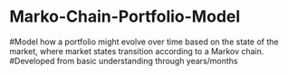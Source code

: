 # Marko-Chain-Portfolio-Model
#Model how a portfolio might evolve over time based on the state of the market, where market states transition according to a Markov chain.
#Developed from basic understanding through years/months
